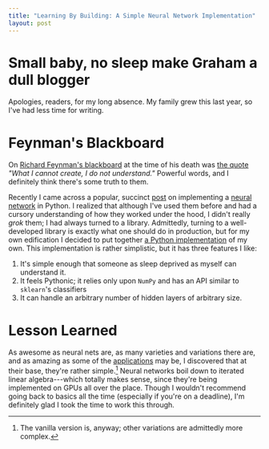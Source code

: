 ```yaml
---
title: "Learning By Building: A Simple Neural Network Implementation"
layout: post
---
```


# Small baby, no sleep make Graham a dull blogger
Apologies, readers, for my long absence.
My family grew this last year, so I've had less time for writing.

# Feynman's Blackboard
On [Richard Feynman's
blackboard](https://twitter.com/edwardtufte/status/566018453169913856) at the
time of his death was [the
quote](https://en.wikiquote.org/wiki/Richard_Feynman) *"What I cannot create, I
do not understand."*
Powerful words, and I definitely think there's some truth to them.

Recently I came across a popular, succinct
[post](http://iamtrask.github.io/2015/07/12/basic-python-network/) on
implementing a [neural
network](https://en.wikipedia.org/wiki/Artificial_neural_network) in Python.
I realized that although I've used them before and had a cursory understanding
of how they worked under the hood, I didn't really *grok* them; I had always
turned to a library.
Admittedly, turning to a well-developed library is exactly what one should do
in production, but for my own edification I decided to put together [a Python
implementation](https://github.com/genos/Programming/blob/main/workbench/nn.py)
of my own.
This implementation is rather simplistic, but it has three features I like:

1. It's simple enough that someone as sleep deprived as myself can
   understand it.
2. It feels Pythonic; it relies only upon `NumPy` and has an API similar to
   `sklearn`'s classifiers
3. It can handle an arbitrary number of hidden layers of arbitrary size.

# Lesson Learned
As awesome as neural nets are, as many varieties and variations there are, and
as amazing as some of the
[applications](http://googleresearch.blogspot.com/2015/06/inceptionism-going-deeper-into-neural.html)
may be, I discovered that at their base, they're rather simple.[^1]
Neural networks boil down to iterated linear algebra---which totally makes
sense, since they're being implemented on GPUs all over the place.
Though I wouldn't recommend going back to basics all the time (especially if
you're on a deadline), I'm definitely glad I took the time to work this
through.

[^1]: The vanilla version is, anyway; other variations are admittedly more complex.
